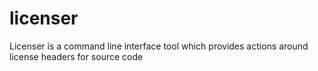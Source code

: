 # licenser
Licenser is a command line interface tool which provides actions around license headers for source code
